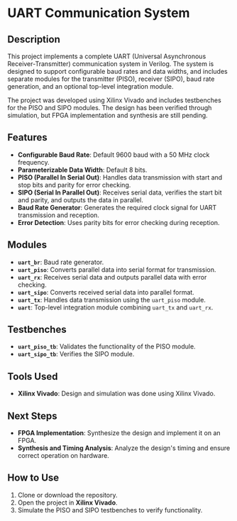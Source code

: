 # UART Communication System

## Description
This project implements a complete UART (Universal Asynchronous Receiver-Transmitter) communication system in Verilog. The system is designed to support configurable baud rates and data widths, and includes separate modules for the transmitter (PISO), receiver (SIPO), baud rate generation, and an optional top-level integration module.

The project was developed using Xilinx Vivado and includes testbenches for the PISO and SIPO modules. The design has been verified through simulation, but FPGA implementation and synthesis are still pending.

## Features
- **Configurable Baud Rate**: Default 9600 baud with a 50 MHz clock frequency.
- **Parameterizable Data Width**: Default 8 bits.
- **PISO (Parallel In Serial Out)**: Handles data transmission with start and stop bits and parity for error checking.
- **SIPO (Serial In Parallel Out)**: Receives serial data, verifies the start bit and parity, and outputs the data in parallel.
- **Baud Rate Generator**: Generates the required clock signal for UART transmission and reception.
- **Error Detection**: Uses parity bits for error checking during reception.

## Modules
- **`uart_br`**: Baud rate generator.
- **`uart_piso`**: Converts parallel data into serial format for transmission.
- **`uart_rx`**: Receives serial data and outputs parallel data with error checking.
- **`uart_sipo`**: Converts received serial data into parallel format.
- **`uart_tx`**: Handles data transmission using the `uart_piso` module.
- **`uart`**: Top-level integration module combining `uart_tx` and `uart_rx`.

## Testbenches
- **`uart_piso_tb`**: Validates the functionality of the PISO module.
- **`uart_sipo_tb`**: Verifies the SIPO module.

## Tools Used
- **Xilinx Vivado**: Design and simulation was done using Xilinx Vivado.

## Next Steps
- **FPGA Implementation**: Synthesize the design and implement it on an FPGA.
- **Synthesis and Timing Analysis**: Analyze the design's timing and ensure correct operation on hardware.

## How to Use
1. Clone or download the repository.
2. Open the project in **Xilinx Vivado**.
3. Simulate the PISO and SIPO testbenches to verify functionality.


